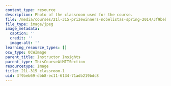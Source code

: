 ```yaml
---
content_type: resource
description: Photo of the classroom used for the course.
file: /media/courses/21l-315-prizewinners-nobelistas-spring-2014/3f9beb69dbb8ec11613471adb219bdc8_21L-315_classroom-1.jpg
file_type: image/jpeg
image_metadata:
  caption: ''
  credit: ''
  image-alt: ''
learning_resource_types: []
ocw_type: OCWImage
parent_title: Instructor Insights
parent_type: ThisCourseAtMITSection
resourcetype: Image
title: 21L-315_classroom-1
uid: 3f9beb69-dbb8-ec11-6134-71adb219bdc8
---
```

